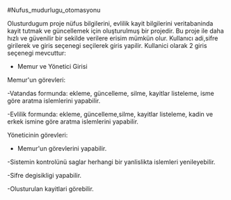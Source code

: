 #Nufus_mudurlugu_otomasyonu


Olusturdugum proje nüfus bilgilerini, evlilik kayit bilgilerini veritabaninda kayit tutmak ve güncellemek için oluşturulmuş bir projedir. Bu proje ile daha hızlı ve güvenilir bir sekilde verilere erisim mümkün olur.
Kullanıcı adi,sifre girilerek ve giris seçenegi seçilerek giris yapilir.
Kullanici olarak 2 giris seçenegi mevcuttur:
  - Memur ve Yönetici Girisi

Memur'un görevleri:

-Vatandas formunda: ekleme, güncelleme, silme, kayitlar listeleme, isme göre aratma islemlerini yapabilir.

-Evlilik formunda: ekleme, güncelleme,silme, kayitlar listeleme, kadin ve erkek ismine göre aratma islemlerini yapabilir.

Yöneticinin görevleri:

- Memur'un görevlerini yapabilir.

-Sistemin kontrolünü saglar 
herhangi bir yanlislikta islemleri yenileyebilir.

-Sifre degisikligi yapabilir.

-Olusturulan kayitlari görebilir.
